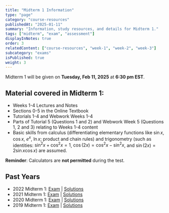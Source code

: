 ```yaml
---
title: "Midterm 1 Information"
type: "page"
category: "course-resources"
publishedAt: "2025-01-11"
summary: "Information, study resources, and details for Midterm 1."
tags: ["midterm", "exam", "assessment"]
displayInNotes: true
order: 3
relatedContent: ["course-resources", "week-1", "week-2", "week-3"]
subcategory: "exams"
isPublished: true
weight: 3
---
```


Midterm 1 will be given on **Tuesday, Feb 11, 2025** at **6:30 pm EST**. 

## Material covered in Midterm 1:

- Weeks 1-4 Lectures and Notes
- Sections 0-5 in the Online Textbook
- Tutorials 1-4 and Webwork Weeks 1-4
- Parts of Tutorial 5 (Questions 1 and 2) and Webwork Week 5 (Questions 1, 2 and 3) relating to Weeks 1-4 content
- Basic skills from calculus (differentiating elementary functions like $\sin x$, $\cos x$, $e^x$, $\ln x$; product and chain rules) and trigonometry (such as identities: $\sin^2 x + \cos^2 x = 1$, $\cos(2x) = \cos^2 x - \sin^2 x$, and $\sin(2x) = 2 \sin x \cos x$) are assumed.

**Reminder**: Calculators are **not permitted** during the test.

## Past Years
- 2022 Midterm 1: [Exam](/past-exams/Midterm1/Midterm1-2022.pdf) | [Solutions](/past-exams/Midterm1/Midterm1-2022Solution.pdf)
- 2021 Midterm 1: [Exam](/past-exams/Midterm1/Midterm1-2021.pdf) | [Solutions](/past-exams/Midterm1/Midterm1-2021Solution.pdf)
- 2020 Midterm 1: [Exam](/past-exams/Midterm1/Midterm1-2020.pdf) | [Solutions](/past-exams/Midterm1/Midterm1-2020Solution.pdf)
- 2019 Midterm 1: [Exam](/past-exams/Midterm1/Midterm1-2019.pdf) | [Solutions](/past-exams/Midterm1/Midterm1-2019Solution.pdf)